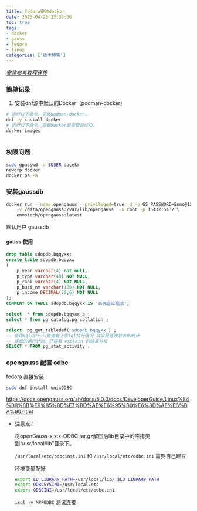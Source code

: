 ```yaml
---
title: fedora安装docker
date: 2023-04-26 23:38:56
toc: true
tags:
- docker
- gauss
- fedora
- linux
categories: ['技术博客']
---
```

*[安装参考教程连接](https://help.aliyun.com/document_detail/264695.html?spm=5176.21213303.J_6028563670.38.3acf3eda1H4cBI&scm=20140722.S_help%40%40%E6%96%87%E6%A1%A3%40%40264695.S_hot.ID_264695-RL_docker%E5%AE%89%E8%A3%85-OR_s%2Bhelpmain-V_1-P0_7)*  

### 简单记录
1. 安装dnf源中默认的Docker（podman-docker）
```bash
# 运行以下命令，安装podman-docker。
dnf -y install docker
# 运行以下命令，查看Docker是否安装成功。
docker images
 
```

### 权限问题
```bash
sudo gpasswd -a $USER docekr 
newgrp docker 
docker ps -a
```


### 安装gaussdb
```bash
docker run --name opengauss --privileged=true -d -e GS_PASSWORD=Enmo@123 \
    -v /data/opengauss:/var/lib/opengauss  -u root -p 15432:5432 \
    enmotech/opengauss:latest
```

默认用户 gaussdb

#### gauss 使用
```sql
drop table sdopdb.bqqyxx;
create table sdopdb.bqqyxx 
(
	p_year varchar(4) not null,
	p_type varchar(40) NOT NULL,
	p_rank varchar(4) NOT NULL,
	p_busi_nm varchar(100) NOT NULL,
	p_income DECIMAL(20,6) NOT NULL 
);
COMMENT ON TABLE sdopdb.bqqyxx IS '百强企业信息';

select  * from sdopdb.bqqyxx b ;
select * from pg_catalog.pg_collation ;

select  pg_get_tabledef('sdopdb.bqqyxx') ;
-- 查询sql运行 只能查看上层sql执行情况 其实是连接状态的统计
-- 详细的运行计划，还得看 explain 的结果分析
SELECT * FROM pg_stat_activity ;

```


### opengauss 配置 odbc 
fedora 直接安装  
```bash
sudo dnf install unixODBC
```

https://docs.opengauss.org/zh/docs/5.0.0/docs/DeveloperGuide/Linux%E4%B8%8B%E9%85%8D%E7%BD%AE%E6%95%B0%E6%8D%AE%E6%BA%90.html

* 注意点：  

	将openGauss-x.x.x-ODBC.tar.gz解压后lib目录中的库拷贝到“/usr/local/lib”目录下。

	`/usr/local/etc/odbcinst.ini` 和 `/usr/local/etc/odbc.ini` 需要自己建立

	环境变量配好
	```bash
	export LD_LIBRARY_PATH=/usr/local/lib/:$LD_LIBRARY_PATH
	export ODBCSYSINI=/usr/local/etc
	export ODBCINI=/usr/local/etc/odbc.ini
	```

	`isql -v MPPODBC`  测试连接